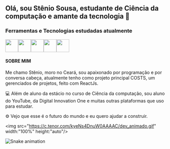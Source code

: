 ## Olá, sou Stênio Sousa, estudante de Ciência da computação e amante da tecnologia 👋
### Ferramentas e Tecnologias estudadas atualmente

<img src="https://cdn.jsdelivr.net/gh/devicons/devicon/icons/javascript/javascript-original.svg" width="40" height="40"/><img src="https://cdn.jsdelivr.net/gh/devicons/devicon/icons/react/react-original-wordmark.svg" width="40" height="40" /><img src="https://cdn.jsdelivr.net/gh/devicons/devicon/icons/css3/css3-original.svg" width="40" height="40" /><img src="https://cdn.jsdelivr.net/gh/devicons/devicon/icons/html5/html5-original.svg"  width="40" height="40" /><img src="https://cdn.jsdelivr.net/gh/devicons/devicon/icons/firebase/firebase-plain.svg" width="40" height="40"  />

#### SOBRE MIM
Me chamo Stênio, moro no Ceará, sou apaixonado por programação e por conversa cabeça, atualmente tenho como projeto principal COSTS, um gerenciados de projetos, feito com ReactJs.

💻 Além de aluno da estácio no curso de Ciência da computação, sou aluno do YouTube, da Digital Innovation One e muitas outras plataformas que uso para estudar.

⚙ Vejo que esse é o futuro do mundo e eu quero ajudar a construir. 

<img src="https://c.tenor.com/kyeNs4DnuW0AAAAC/dev_animado.gif" width:"100%" height:"auto"/>



          
          
          
          

![Snake animation](https://github.com/stenio-fonteles/stenio-fonteles/blob/output/github-contribution-grid-snake.svg)

